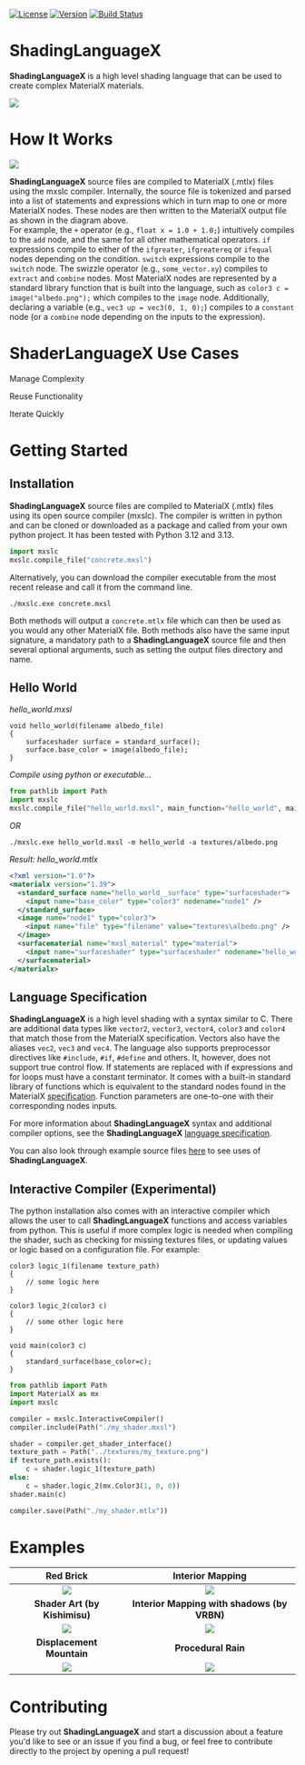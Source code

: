 [![License](https://img.shields.io/badge/License-Apache%202.0-blue.svg)](https://github.com/jakethorn/MXSL/blob/main/LICENSE)
[![Version](https://img.shields.io/github/v/release/jakethorn/MXSL)](https://github.com/jakethorn/MXSL/releases/latest)
[![Build Status](https://github.com/jakethorn/MXSL/workflows/automated-tests/badge.svg)](https://github.com/jakethorn/MXSL/actions)


# ShadingLanguageX
__ShadingLanguageX__ is a high level shading language that can be used to create complex MaterialX materials.  
  
![](examples/screenshots/readme_example.png)


# How It Works
![](examples/screenshots/howitworks.jpg)  

__ShadingLanguageX__ source files are compiled to MaterialX (.mtlx) files using the mxslc compiler. Internally, the source file is tokenized and parsed into a list of statements and expressions which in turn map to one or more MaterialX nodes. These nodes are then written to the MaterialX output file as shown in the diagram above.  
For example, the `+` operator (e.g., `float x = 1.0 + 1.0;`) intuitively compiles to the `add` node, and the same for all other mathematical operators. `if` expressions compile to either of the `ifgreater`, `ifgreatereq` or `ifequal` nodes depending on the condition. `switch` expressions compile to the `switch` node. The swizzle operator (e.g., `some_vector.xy`) compiles to `extract` and `combine` nodes. Most MaterialX nodes are represented by a standard library function that is built into the language, such as `color3 c = image("albedo.png");` which compiles to the `image` node. Additionally, declaring a variable (e.g., `vec3 up = vec3(0, 1, 0);`) compiles to a `constant` node (or a `combine` node depending on the inputs to the expression).  


# ShaderLanguageX Use Cases

Manage Complexity

Reuse Functionality

Iterate Quickly


# Getting Started

## Installation
__ShadingLanguageX__ source files are compiled to MaterialX (.mtlx) files using its open source compiler (mxslc). The compiler is written in python and can be cloned or downloaded as a package and called from your own python project. It has been tested with Python 3.12 and 3.13. 
```python
import mxslc
mxslc.compile_file("concrete.mxsl")
```
Alternatively, you can download the compiler executable from the most recent release and call it from the command line.
```
./mxslc.exe concrete.mxsl
```
Both methods will output a `concrete.mtlx` file which can then be used as you would any other MaterialX file. Both methods also have the same input signature, a mandatory path to a __ShadingLanguageX__ source file and then several optional arguments, such as setting the output files directory and name.

## Hello World
_hello_world.mxsl_
```
void hello_world(filename albedo_file)
{
    surfaceshader surface = standard_surface();
    surface.base_color = image(albedo_file);
}
```
_Compile using python or executable..._
```python
from pathlib import Path
import mxslc
mxslc.compile_file("hello_world.mxsl", main_function="hello_world", main_args=[Path("textures/albedo.png")]);
```
_OR_
```
./mxslc.exe hello_world.mxsl -m hello_world -a textures/albedo.png
```
_Result: hello_world.mtlx_
```xml
<?xml version="1.0"?>
<materialx version="1.39">
  <standard_surface name="hello_world__surface" type="surfaceshader">
    <input name="base_color" type="color3" nodename="node1" />
  </standard_surface>
  <image name="node1" type="color3">
    <input name="file" type="filename" value="textures\albedo.png" />
  </image>
  <surfacematerial name="mxsl_material" type="material">
    <input name="surfaceshader" type="surfaceshader" nodename="hello_world__surface" />
  </surfacematerial>
</materialx>
```

## Language Specification
__ShadingLanguageX__ is a high level shading with a syntax similar to C. There are additional data types like `vector2`, `vector3`, `vector4`, `color3` and `color4` that match those from the MaterialX specification. Vectors also have the aliases `vec2`, `vec3` and `vec4`. The language also supports preprocessor directives like `#include`, `#if`, `#define` and others. It, however, does not support true control flow. If statements are replaced with if expressions and for loops must have a constant terminator. It comes with a built-in standard library of functions which is equivalent to the standard nodes found in the MaterialX [specification](https://github.com/AcademySoftwareFoundation/MaterialX/blob/main/documents/Specification/MaterialX.StandardNodes.md). Function parameters are one-to-one with their corresponding nodes inputs.
  
For more information about __ShadingLanguageX__ syntax and additional compiler options, see the __ShadingLanguageX__ [language specification](https://github.com/jakethorn/ShadingLanguageX/blob/main/language-spec/LanguageSpecification_v0_3-beta.md).  
  
You can also look through example source files [here](https://github.com/jakethorn/ShadingLanguageX/tree/main/examples) to see uses of __ShadingLanguageX__.

## Interactive Compiler (Experimental)
The python installation also comes with an interactive compiler which allows the user to call __ShadingLanguageX__ functions and access variables from python. This is useful if more complex logic is needed when compiling the shader, such as checking for missing textures files, or updating values or logic based on a configuration file.
For example:
```
color3 logic_1(filename texture_path)
{
    // some logic here
}

color3 logic_2(color3 c)
{
    // some other logic here
}

void main(color3 c)
{
    standard_surface(base_color=c);
}
```
```python
from pathlib import Path
import MaterialX as mx
import mxslc

compiler = mxslc.InteractiveCompiler()
compiler.include(Path("./my_shader.mxsl")

shader = compiler.get_shader_interface()
texture_path = Path("../textures/my_texture.png")
if texture_path.exists():
    c = shader.logic_1(texture_path)
else:
    c = shader.logic_2(mx.Color3(1, 0, 0))
shader.main(c)

compiler.save(Path("./my_shader.mtlx"))
```


# Examples
Red Brick                    |  Interior Mapping
:---------------------------:|:---------------------------:
![](examples/screenshots/redbrick.png)   |  ![](examples/screenshots/interiormapping.png)
__Shader Art (by Kishimisu)__    |  __Interior Mapping with shadows (by VRBN)__
![](examples/screenshots/shaderart.png)  |  ![](examples/screenshots/lit_interiors.png)
__Displacement Mountain__    |    __Procedural Rain__
![](examples/screenshots/mountain.png)   |  ![](examples/screenshots/rain.png)

# Contributing
Please try out __ShadingLanguageX__ and start a discussion about a feature you'd like to see or an issue if you find a bug, or feel free to contribute directly to the project by opening a pull request!
